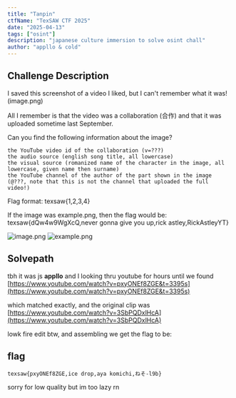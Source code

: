 ```yaml
---
title: "Tanpin"
ctfName: "TexSAW CTF 2025"
date: "2025-04-13"
tags: ["osint"]
description: "japanese culture immersion to solve osint chall"
author: "appllo & cold"
---
```


## Challenge Description

I saved this screenshot of a video I liked, but I can't remember what it was! (image.png)

All I remember is that the video was a collaboration (合作) and that it was uploaded sometime last September.

Can you find the following information about the image?

    the YouTube video id of the collaboration (v=???)
    the audio source (english song title, all lowercase)
    the visual source (romanized name of the character in the image, all lowercase, given name then surname)
    the YouTube channel of the author of the part shown in the image (@???, note that this is not the channel that uploaded the full video!)

Flag format: texsaw{1,2,3,4}

If the image was example.png, then the flag would be: texsaw{dQw4w9WgXcQ,never gonna give you up,rick astley,RickAstleyYT}

![image.png](/api/writeup-assets/texsaw2025/tanpin/image.png)
![example.png](/api/writeup-assets/texsaw2025/tanpin/example.png)

## Solvepath

tbh it was js **appllo** and I looking thru youtube for hours until we found
[https://www.youtube.com/watch?v=pxyONEf8ZGE&t=3395s](https://www.youtube.com/watch?v=pxyONEf8ZGE&t=3395s)

which matched exactly, and the original clip was [https://www.youtube.com/watch?v=3SbPQDxlHcA](https://www.youtube.com/watch?v=3SbPQDxlHcA)

lowk fire edit btw, and assembling we get the flag to be:

## flag

`texsaw{pxyONEf8ZGE,ice drop,aya komichi,ねそ-l9b}`

sorry for low quality but im too lazy rn
